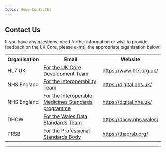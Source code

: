 ```yaml
---
topic: Home-ContactUs
---
```


## Contact Us ##

If you have any questions, need further information or wish to provide feedback on the UK Core, please e-mail the appropriate organisation below:

<table class="assets">
<tr>
<th>Organisation</th>
<th>Email</th>
<th>Website</th>

</tr>
<tr>
<td>HL7 UK</td>
<td><a href="mailto:ukcore@hl7.org.uk?Subject=UK Core">For the UK Core Development Team</a> </td>
<td><a href="https://www.hl7.org.uk/" target="_blank">https://www.hl7.org.uk/</a></td>
</tr>
<tr>
<td>NHS England</td>
<td><a href="mailto:interoperabilityteam@nhs.net?Subject=UK Core">For the Interoperability Team</a> </td>
<td><a href="https://digital.nhs.uk/" target="_blank">https://digital.nhs.uk/</td>
</tr>
<tr>
<td>NHS England</td>
<td><a href="mailto:medicinestandards@nhs.net?Subject=UK Core">For the Interoperable Medicines Standards programme</a> </td>
<td><a href="https://digital.nhs.uk/" target="_blank">https://digital.nhs.uk/</td>
</tr>
<tr>
<td>DHCW</td>
<td><a href="mailto:data.standards@wales.nhs.uk?Subject=UK Core">For the Wales Data Standards Team</a> </td>
<td><a href="https://dhcw.nhs.wales/" target="_blank">https://dhcw.nhs.wales/</a></td>
</tr>
<tr>
<td>PRSB</td>
<td><a href="mailto:support@theprsb.org?Subject=UK Core">For the Professional Standards Body</a> </td>
<td><a href="https://theprsb.org/" target="_blank">https://theprsb.org/</a></td>
</tr>
</table>

---


